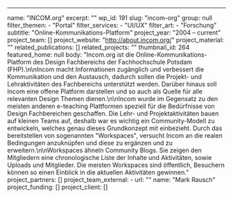 ---
  name: "INCOM.org"
  excerpt: ""
  wp_id: 191
  slug: "incom-org"
  group: null
  filter_themen: 
    - "Portal"
  filter_services: 
    - "UI/UX"
  filter_art: 
    - "Forschung"
  subtitle: "Online-Kommunikations-Platform"
  project_year: "2004 – current"
  project_team: []
  project_website: "http://about.incom.org/"
  project_material: ""
  related_publications: []
  related_projects: ""
  thumbnail_id: 264
  featured_home: null
  body: "Incom.org ist die Online-Kommunikations-Platform des Design Fachbereichs der Fachhochschule Potsdam (FHP).\n\nIncom macht Informationen zugänglich und verbessert die Kommunikation und den Austausch, dadurch sollen die Projekt- und Lehraktivitäten des Fachbereichs unterstützt werden. Darüber hinaus soll Incom eine offene Platform darstellen und so auch als Quelle für alle relevanten Design Themen dienen.\n\nIncom wurde im Gegensatz zu den meisten anderen e-teaching Plattformen speziell für die Bedürfnisse von Design Fachbereichen geschaffen. Die Lehr- und Projektaktivitäten bauen auf kleinen Teams auf, deshalb war es wichtig ein Community-Modell zu entwickeln, welches genau dieses Grundkonzept mit einbezieht. Durch das bereitstellen von sogenannten \"Workspaces\", versucht Incom an die realen Bedingungen anzuknüpfen und diese zu ergänzen und zu erweitern.\n\nWorkspaces ähneln Community Blogs. Sie zeigen den Mitgliedern eine chronologische Liste der Inhalte und Aktivitäten, sowie Uploads und Mitglieder. Die meisten Workspaces sind öffentlich, Besuchern können so einen Einblick in die aktuellen Aktivitäten gewinnen."
  project_partners: []
  project_team_external: 
    - 
      url: ""
      name: "Mark Rausch"
  project_funding: []
  project_client: []
